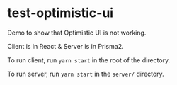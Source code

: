# test-optimistic-ui

Demo to show that Optimistic UI is not working.

Client is in React & Server is in Prisma2.

To run client, run `yarn start` in the root of the directory.

To run server, run `yarn start` in the `server/` directory.